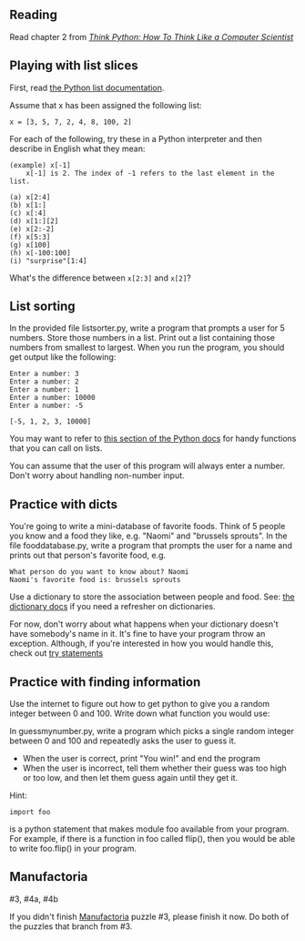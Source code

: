 ## Reading

Read chapter 2 from [*Think Python: How To Think Like a Computer Scientist*](http://www.greenteapress.com/thinkpython/html/thinkpython003.html)

## Playing with list slices

First, read [the Python list documentation](http://docs.python.org/tutorial/introduction.html#lists).

Assume that x has been assigned the following list:

    x = [3, 5, 7, 2, 4, 8, 100, 2]

For each of the following, try these in a Python interpreter and then
describe in English what they mean:

    (example) x[-1]
        x[-1] is 2. The index of -1 refers to the last element in the list.

    (a) x[2:4]
    (b) x[1:]
    (c) x[:4]
    (d) x[1:][2]
    (e) x[2:-2]
    (f) x[5:3]
    (g) x[100]
    (h) x[-100:100]
    (i) "surprise"[1:4]

What's the difference between `x[2:3]` and `x[2]`?

## List sorting

In the provided file listsorter.py, write a program that prompts a
user for 5 numbers. Store those numbers in a list. Print out a list
containing those numbers from smallest to largest.  When you run the
program, you should get output like the following:

    Enter a number: 3
    Enter a number: 2
    Enter a number: 1
    Enter a number: 10000
    Enter a number: -5

    [-5, 1, 2, 3, 10000]

You may want to refer to [this section of the Python
docs](http://docs.python.org/tutorial/datastructures.html#more-on-lists) for
handy functions that you can call on lists.

You can assume that the user of this program will always enter a
number. Don't worry about handling non-number input.

## Practice with dicts

You're going to write a mini-database of favorite foods. Think of 5 people you
know and a food they like, e.g. "Naomi" and "brussels sprouts". In the file
fooddatabase.py, write a program that prompts the user for a name and prints out
that person's favorite food, e.g.

    What person do you want to know about? Naomi
    Naomi's favorite food is: brussels sprouts

Use a dictionary to store the association between people and
food. See:
[the dictionary docs](http://docs.python.org/tutorial/datastructures.html#dictionaries)
if you need a refresher on dictionaries.

For now, don't worry about what happens when your dictionary doesn't
have somebody's name in it. It's fine to have your program throw an
exception. Although, if you're interested in how you would handle
this, check out
[try statements](http://docs.python.org/reference/compound_stmts.html#try)

## Practice with finding information

Use the internet to figure out how to get python to give you a random
integer between 0 and 100.  Write down what function you would use:

In guessmynumber.py, write a program which picks a single random
integer between 0 and 100 and repeatedly asks the user to guess it.

 - When the user is correct, print "You win!" and end the program
 - When the user is incorrect, tell them whether their guess was
   too high or too low, and then let them guess again until they get it.

Hint:

    import foo

is a python statement that makes module foo available from your
program.  For example, if there is a function in foo called flip(),
then you would be able to write foo.flip() in your program.

## Manufactoria

#3, #4a, #4b

If you didn't finish [Manufactoria](http://pleasingfungus.com/Manufactoria/) puzzle #3, please finish it now.  Do both of the puzzles that branch from #3.

